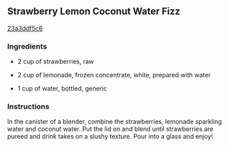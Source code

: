 ## Strawberry Lemon Coconut Water Fizz

[23a3ddf5c6](http://tastykitchen.com/recipes/drinks/strawberry-lemon-coconut-water-fizz/)

### Ingredients

 - 2 cup of strawberries, raw

 - 2 cup of lemonade, frozen concentrate, white, prepared with water

 - 1 cup of water, bottled, generic

### Instructions

In the canister of a blender, combine the strawberries, lemonade sparkling water and coconut water. Put the lid on and blend until strawberries are pureed and drink takes on a slushy texture. Pour into a glass and enjoy!